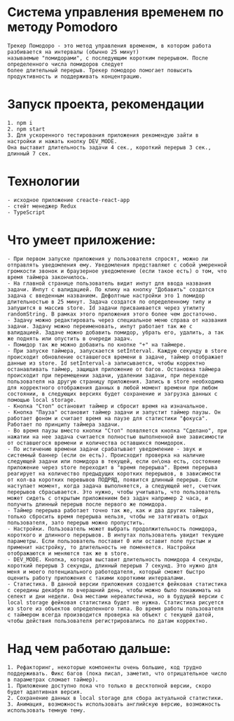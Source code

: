 # Система управления временем по методу Pomodoro
    Трекер Помодоро - это метод управления временем, в котором работа разбивается на интервалы (обычно 25 минут) 
    называемые "помидорами", с последующим коротким перерывом. После определенного числа помидоров следует 
    более длительный перерыв. Трекер помодоро помогает повысить продуктивность и поддерживать концентрацию.
# Запуск проекта, рекомендации
    1. npm i
    2. npm start
    3. Для ускоренного тестирования приложения рекомендую зайти в настройки и нажать кнопку DEV_MODE.
    Она выставит длительность задачи 4 сек., короткий перерыв 3 сек., длинный 7 сек.
# Технологии
    - исходное приложение creacte-react-app
    - стейт менеджер Redux
    - TypeScript
# Что умеет приложение:
    - При первом запуске приложения у пользователя спросят, можно ли отправлять уведомления ему. Уведомления представляют с собой умеренной громкости звонок и браузерное уведомление (если такое есть) о том, что время таймера закончилось.
    - На главной странице пользователь видит инпут для ввода названия задачи. Инпут с валидацией. По клику на кнопку "Добавить" создатся задача с введенным названием. Дефолтные настройки это 1 помидор длительностью в 25 минут. Задача создатся по определенному типу и запушится в массив store. Id задачи присваивается через утилиту randomString. В рамках этого приложения этого более чем достаточно.
    - Задачу можно редактировать через специальное меню справа от названия задачи. Задачу можно переименовать, инпут работает так же с валидацией. Задаче можно добавить помидор, убрать его, удалить, а так же поднять или опустить в очереди задач.
    - Помидор так же можно добавить по кнопке "+" на таймере.
    - При запуске таймера, запускается setInterval. Каждую секунду в store происходит обновление оставшегося времени в задаче, таймер отображает данные из store. Id setInterval-а записывается, чтобы корректно останавливать таймер, защищая приложение от багов. Остановка таймера происходит при перемещении задачи, удалении задачи, при переходе пользователя на другую страницу приложения. Запись в store необходима для корректного отображения данных в любой момент времени при любом состоянии, в следующих версиях будет сохранение и загрузка данных с помощью local storage.
    - Кнопка "Стоп" остановит таймер и сбросит время на изначальное.
    - Кнопка "Пауза" остановит таймер задачи и запустит таймер паузы. Он работает фоном и считает время на паузе для статистики "фокуса". Работает по принципу таймера задачи.
    - Во время паузы вместо кнопки "Стоп" появляется кнопка "Сделано", при нажатии на нее задача считается полностью выполненной вне зависимости от оставшегося времени и количества оставшихся помидорок.
    - По истичению времени задачи срабатывает уведомление - звук и системный баннер (если он есть). Происходит проверка на наличие следующей задачи или помидора в текущей, если он\она есть, состояние приложение через store переходит в "время перерыва". Время перерыва реагирует на количество предыдущих коротких перерывов, в зависимости от кол-ва коротких перевывов ПОДРЯД, появится длинный перерыв. Если наступает момент, когда задача выполняется, а следующей нет, счетчик перерывов сбрасывается. Это нужно, чтобы учитывать, что пользователь может сидеть с открытым приложением без задач например 2 часа, и получить длинный перерыв после первого же помидора.
    - Таймер перерыва работает точно так же, как и два других таймера, только сбросить время перерыва нельзя, чтобы не затягивать отдых пользователя, зато перерыв можно пропустить.
    - Настройки. Пользователь может выбрать продолжительность помидора, короткого и длинного перерывов. В инпутах пользователь увидит текущие параметры. Если пользователь поставит 0 или оставит поле пустым и применит настройку, то длительность не поменяется. Настройки отображаются и меняются так же в store.
    - DEV_MODE. Кнопка, которая выставит длительность помидора 4 секунды, короткий перерыв 3 секунды, длинный перерыв 7 секунд. Это нужно для меня и моего потенциального работодателя, который сможет быстро оценить работу приложения с такими короткими интервалами.
    - Статистика. В данной версии приложения создается фейковая статистика с середины декабря по вчерашний день, чтобы можно было понажимать на селект и дни недели. Она местами нереалистична, но в будущей версии с local storage фейковая статистика будет не нужна. Статистика рисуется из store из объектов определенного типа. Во время работы пользователя с таймером всегда производится проверка на объект с текущей датой, чтобы действия пользователя регистрировались по датам корректно.
# Над чем работаю дальше:
    1. Рефакторинг, некоторые компоненты очень большие, код трудно поддерживать. Фикс багов (пока писал, заметил, что отрицательное число в параметрах сломает таймер).
    1. Приложение доступно пока что только в десктопной версии, скоро будет адаптивная версия.
    2. Сохранение данных в local storage для сбора актуальной статистики.
    3. Анимация, возможность использовать английскую версию, возможность использовать темную тему.
